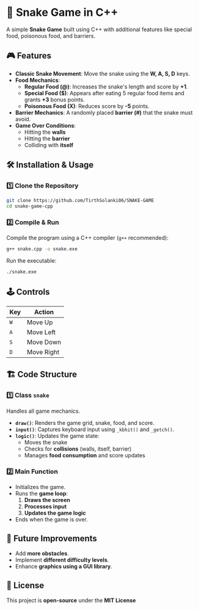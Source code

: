 
# 🐍 Snake Game in C++

A simple **Snake Game** built using C++ with additional features like special food, poisonous food, and barriers.

## 🎮 Features
- **Classic Snake Movement**: Move the snake using the **W, A, S, D** keys.
- **Food Mechanics**:  
  - **Regular Food (@)**: Increases the snake's length and score by **+1**.  
  - **Special Food ($)**: Appears after eating 5 regular food items and grants **+3** bonus points.  
  - **Poisonous Food (X)**: Reduces score by **-5** points.  
- **Barrier Mechanics**: A randomly placed **barrier (#)** that the snake must avoid.  
- **Game Over Conditions**:  
  - Hitting the **walls**  
  - Hitting the **barrier**  
  - Colliding with **itself**  

## 🛠️ Installation & Usage

### 1️⃣ Clone the Repository
```sh
git clone https://github.com/TirthSolanki06/SNAKE-GAME
cd snake-game-cpp
```

### 2️⃣ Compile & Run
Compile the program using a C++ compiler (`g++` recommended):
```sh
g++ snake.cpp -o snake.exe
```
Run the executable:
```sh
./snake.exe
```

## 🕹️ Controls
| Key  | Action          |
|------|----------------|
| `W`  | Move Up        |
| `A`  | Move Left      |
| `S`  | Move Down      |
| `D`  | Move Right     |

## 🏗️ Code Structure
### 1️⃣ **Class `snake`**
Handles all game mechanics.

- **`draw()`**: Renders the game grid, snake, food, and score.  
- **`input()`**: Captures keyboard input using `_kbhit()` and `_getch()`.  
- **`logic()`**: Updates the game state:  
  - Moves the snake  
  - Checks for **collisions** (walls, itself, barrier)  
  - Manages **food consumption** and score updates  

### 2️⃣ **Main Function**
- Initializes the game.
- Runs the **game loop**:
  1. **Draws the screen**  
  2. **Processes input**  
  3. **Updates the game logic**  
- Ends when the game is over.

## 📝 Future Improvements
- Add **more obstacles**.  
- Implement **different difficulty levels**.  
- Enhance **graphics using a GUI library**.  

## 🔗 License
This project is **open-source** under the **MIT License**
